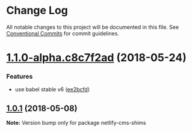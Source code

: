 # Change Log

All notable changes to this project will be documented in this file.
See [Conventional Commits](https://conventionalcommits.org) for commit guidelines.

<a name="1.1.0-alpha.c8c7f2ad"></a>
# [1.1.0-alpha.c8c7f2ad](https://github.com/ekoeryanto/netlify-cms-widgets/compare/netlify-cms-shims@1.0.1...netlify-cms-shims@1.1.0-alpha.c8c7f2ad) (2018-05-24)


### Features

* use babel stable v6 ([ee2bcfd](https://github.com/ekoeryanto/netlify-cms-widgets/commit/ee2bcfd))




<a name="1.0.1"></a>
## [1.0.1](https://github.com/ekoeryanto/netlify-cms-widgets/compare/netlify-cms-shims@1.0.0...netlify-cms-shims@1.0.1) (2018-05-08)




**Note:** Version bump only for package netlify-cms-shims
